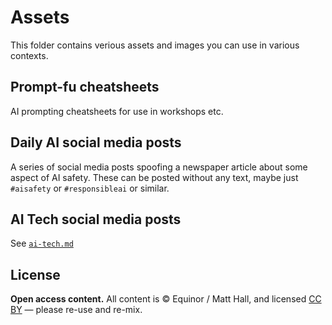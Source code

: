 # Assets

This folder contains verious assets and images you can use in various contexts.


## Prompt-fu cheatsheets

AI prompting cheatsheets for use in workshops etc.


## Daily AI social media posts

A series of social media posts spoofing a newspaper article about some aspect of AI safety. These can be posted without any text, maybe just `#aisafety` or `#responsibleai` or similar.


## AI Tech social media posts

See [`ai-tech.md`](./ai-tech.md)


## License

**Open access content.** All content is &copy; Equinor / Matt Hall, and licensed [CC BY](https://creativecommons.org/licenses/by/4.0/) — please re-use and re-mix.
